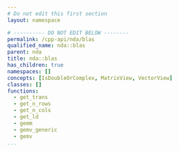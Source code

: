 ```yaml
---
# Do not edit this first section
layout: namespace

# ---------- DO NOT EDIT BELOW --------
permalink: /cpp-api/nda/blas
qualified_name: nda::blas
parent: nda
title: nda::blas
has_children: true
namespaces: []
concepts: [IsDoubleOrComplex, MatrixView, VectorView]
classes: []
functions:
  - get_trans
  - get_n_rows
  - get_n_cols
  - get_ld
  - gemm
  - gemv_generic
  - gemv
...
```



